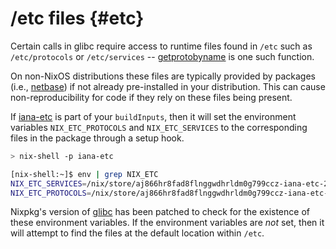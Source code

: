 # /etc files {#etc}

Certain calls in glibc require access to runtime files found in `/etc` such as `/etc/protocols` or `/etc/services` -- [getprotobyname](https://linux.die.net/man/3/getprotobyname) is one such function.

On non-NixOS distributions these files are typically provided by packages (i.e., [netbase](https://packages.debian.org/sid/netbase)) if not already pre-installed in your distribution. This can cause non-reproducibility for code if they rely on these files being present.

If [iana-etc](https://hydra.nixos.org/job/nixos/trunk-combined/nixpkgs.iana-etc.x86_64-linux) is part of your `buildInputs`, then it will set the environment variables `NIX_ETC_PROTOCOLS` and `NIX_ETC_SERVICES` to the corresponding files in the package through a setup hook.


```bash
> nix-shell -p iana-etc

[nix-shell:~]$ env | grep NIX_ETC
NIX_ETC_SERVICES=/nix/store/aj866hr8fad8flnggwdhrldm0g799ccz-iana-etc-20210225/etc/services
NIX_ETC_PROTOCOLS=/nix/store/aj866hr8fad8flnggwdhrldm0g799ccz-iana-etc-20210225/etc/protocols
```

Nixpkg's version of [glibc](https://github.com/NixOS/nixpkgs/blob/master/pkgs/development/libraries/glibc/default.nix) has been patched to check for the existence of these environment variables. If the environment variables are *not* set, then it will attempt to find the files at the default location within `/etc`.


